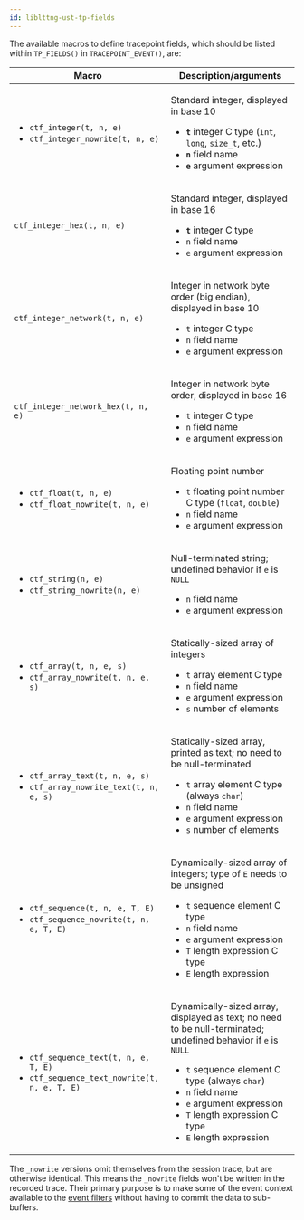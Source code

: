 ```yaml
---
id: liblttng-ust-tp-fields
---
```


The available macros to define tracepoint fields, which should be listed
within `TP_FIELDS()` in `TRACEPOINT_EVENT()`, are:


<table class="func-desc">
    <thead>
        <tr>
            <th>Macro</th>
            <th>Description/arguments</th>
        </tr>
    </thead>
    <tbody>
        <tr>
            <td>
                <ul>
                    <li><code class="no-bg">ctf_integer(<span class="arg">t</span>, <span class="arg">n</span>, <span class="arg">e</span>)</code></li>
                    <li><code class="no-bg">ctf_integer_nowrite(<span class="arg">t</span>, <span class="arg">n</span>, <span class="arg">e</span>)</code></li>
                </ul>
            </td>
            <td>
                <p>Standard integer, displayed in base&nbsp;10</p>
                <ul>
                    <li>
                        <code class="arg"><strong>t</strong></code> integer C type
                        (<code>int</code>, <code>long</code>,
                        <code>size_t</code>, etc.)
                    </li>
                    <li><code class="arg"><strong>n</strong></code> field name</li>
                    <li><code class="arg"><strong>e</strong></code> argument expression</li>
                </ul>
            </td>
        </tr>
        <tr>
            <td><code class="no-bg">ctf_integer_hex(<span class="arg">t</span>, <span class="arg">n</span>, <span class="arg">e</span>)</code></td>
            <td>
                <p>Standard integer, displayed in base&nbsp;16</p>
                <ul>
                    <li><code class="arg"><strong>t</strong></code> integer C type</li>
                    <li><code class="arg">n</code> field name</li>
                    <li><code class="arg">e</code> argument expression</li>
                </ul>
            </td>
        </tr>
        <tr>
            <td><code class="no-bg">ctf_integer_network(<span class="arg">t</span>, <span class="arg">n</span>, <span class="arg">e</span>)</code></td>
            <td>
                <p>
                    Integer in network byte order (big endian),
                    displayed in base&nbsp;10
                </p>
                <ul>
                    <li><code class="arg">t</code> integer C type</li>
                    <li><code class="arg">n</code> field name</li>
                    <li><code class="arg">e</code> argument expression</li>
                </ul>
            </td>
        </tr>
        <tr>
            <td><code class="no-bg">ctf_integer_network_hex(<span class="arg">t</span>, <span class="arg">n</span>, <span class="arg">e</span>)</code></td>
            <td>
                <p>
                    Integer in network byte order, displayed
                    in base&nbsp;16</p>
                <ul>
                    <li><code class="arg">t</code> integer C type</li>
                    <li><code class="arg">n</code> field name</li>
                    <li><code class="arg">e</code> argument expression</li>
                </ul>
            </td>
        </tr>
        <tr>
            <td>
                <ul>
                    <li><code class="no-bg">ctf_float(<span class="arg">t</span>, <span class="arg">n</span>, <span class="arg">e</span>)</code></li>
                    <li><code class="no-bg">ctf_float_nowrite(<span class="arg">t</span>, <span class="arg">n</span>, <span class="arg">e</span>)</code></li>
                </ul>
            </td>
            <td>
                <p>Floating point number</p>
                <ul>
                    <li>
                        <code class="arg">t</code> floating point number
                        C type (<code>float</code>, <code>double</code>)
                    </li>
                    <li><code class="arg">n</code> field name</li>
                    <li><code class="arg">e</code> argument expression</li>
                </ul>
            </td>
        </tr>
        <tr>
            <td>
                <ul>
                    <li><code class="no-bg">ctf_string(<span class="arg">n</span>, <span class="arg">e</span>)</code></li>
                    <li><code class="no-bg">ctf_string_nowrite(<span class="arg">n</span>, <span class="arg">e</span>)</code></li>
                </ul>
            </td>
            <td>
                <p>
                    Null-terminated string; undefined behavior if
                    <code class="arg">e</code> is <code>NULL</code>
                </p>
                <ul>
                    <li><code class="arg">n</code> field name</li>
                    <li><code class="arg">e</code> argument expression</li>
                </ul>
            </td>
        </tr>
        <tr>
            <td>
                <ul>
                    <li><code class="no-bg">ctf_array(<span class="arg">t</span>, <span class="arg">n</span>, <span class="arg">e</span>, <span class="arg">s</span>)</code></li>
                    <li><code class="no-bg">ctf_array_nowrite(<span class="arg">t</span>, <span class="arg">n</span>, <span class="arg">e</span>, <span class="arg">s</span>)</code></li>
                </ul>
            </td>
            <td>
                <p>Statically-sized array of integers</p>
                <ul>
                    <li><code class="arg">t</code> array element C type</li>
                    <li><code class="arg">n</code> field name</li>
                    <li><code class="arg">e</code> argument expression</li>
                    <li><code class="arg">s</code> number of elements</li>
                </ul>
            </td>
        </tr>
        <tr>
            <td>
                <ul>
                    <li><code class="no-bg">ctf_array_text(<span class="arg">t</span>, <span class="arg">n</span>, <span class="arg">e</span>, <span class="arg">s</span>)</code></li>
                    <li><code class="no-bg">ctf_array_nowrite_text(<span class="arg">t</span>, <span class="arg">n</span>, <span class="arg">e</span>, <span class="arg">s</span>)</code></li>
                </ul>
            </td>
            <td>
                <p>
                    Statically-sized array, printed as text; no need to be
                    null-terminated
                </p>
                <ul>
                    <li><code class="arg">t</code> array element C type (always <code>char</code>)</li>
                    <li><code class="arg">n</code> field name</li>
                    <li><code class="arg">e</code> argument expression</li>
                    <li><code class="arg">s</code> number of elements</li>
                </ul>
            </td>
        </tr>
        <tr>
            <td>
                <ul>
                    <li><code class="no-bg">ctf_sequence(<span class="arg">t</span>, <span class="arg">n</span>, <span class="arg">e</span>, <span class="arg">T</span>, <span class="arg">E</span>)</code></li>
                    <li><code class="no-bg">ctf_sequence_nowrite(<span class="arg">t</span>, <span class="arg">n</span>, <span class="arg">e</span>, <span class="arg">T</span>, <span class="arg">E</span>)</code></li>
                </ul>
            </td>
            <td>
                <p>
                    Dynamically-sized array of integers; type of
                    <code class="arg">E</code> needs to be unsigned
                </p>
                <ul>
                    <li><code class="arg">t</code> sequence element C type</li>
                    <li><code class="arg">n</code> field name</li>
                    <li><code class="arg">e</code> argument expression</li>
                    <li><code class="arg">T</code> length expression C type</li>
                    <li><code class="arg">E</code> length expression</li>
                </ul>
            </td>
        </tr>
        <tr>
            <td>
                <ul>
                    <li><code class="no-bg">ctf_sequence_text(<span class="arg">t</span>, <span class="arg">n</span>, <span class="arg">e</span>, <span class="arg">T</span>, <span class="arg">E</span>)</code></li>
                    <li><code class="no-bg">ctf_sequence_text_nowrite(<span class="arg">t</span>, <span class="arg">n</span>, <span class="arg">e</span>, <span class="arg">T</span>, <span class="arg">E</span>)</code></li>
                </ul>
            </td>
            <td>
                <p>
                    Dynamically-sized array, displayed as text; no need to
                    be null-terminated; undefined behavior if
                    <code class="arg">e</code> is <code>NULL</code></p>
                <ul>
                    <li><code class="arg">t</code> sequence element C type (always <code>char</code>)</li>
                    <li><code class="arg">n</code> field name</li>
                    <li><code class="arg">e</code> argument expression</li>
                    <li><code class="arg">T</code> length expression C type</li>
                    <li><code class="arg">E</code> length expression</li>
                </ul>
            </td>
        </tr>
    </tbody>
</table>

The `_nowrite` versions omit themselves from the session trace, but are
otherwise identical. This means the `_nowrite` fields won't be written
in the recorded trace. Their primary purpose is to make some
of the event context available to the
[event filters](#doc-enabling-disabling-events) without having to
commit the data to sub-buffers.
